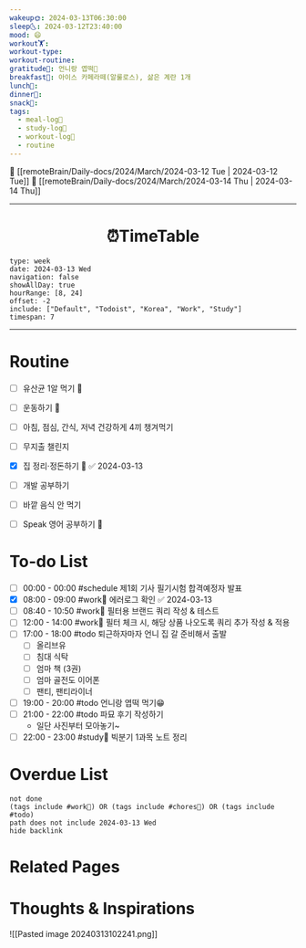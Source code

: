 ```yaml
---
wakeup🌞: 2024-03-13T06:30:00
sleep🌜: 2024-03-12T23:40:00
mood: 😄
workout🏋️: 
workout-type: 
workout-routine: 
gratitude🙏: 언니랑 엽떡🍲
breakfast🍳: 아이스 카페라떼(알룰로스), 삶은 계란 1개
lunch🍚: 
dinner🥗: 
snack🍬: 
tags:
  - meal-log📝
  - study-log📓
  - workout-log💪
  - routine
---
```


🔺 [[remoteBrain/Daily-docs/2024/March/2024-03-12 Tue | 2024-03-12 Tue]]
🔻 [[remoteBrain/Daily-docs/2024/March/2024-03-14 Thu | 2024-03-14 Thu]]
___
<h1> <center>⏰TimeTable </center> </h1>

```gEvent
type: week
date: 2024-03-13 Wed
navigation: false
showAllDay: true
hourRange: [8, 24]
offset: -2
include: ["Default", "Todoist", "Korea", "Work", "Study"]
timespan: 7
```

--- 


# Routine 

- [ ] 유산균 1알 먹기 🔼 
- [ ] 운동하기 🔼
- [ ] 아침, 점심, 간식, 저녁 건강하게 4끼 챙겨먹기
- [ ] 무지출 챌린지 
- [x] 집 정리·정돈하기 🔼 ✅ 2024-03-13
- [ ] 개발 공부하기
- [ ] 바깥 음식 안 먹기 
- [ ] Speak 영어 공부하기 🔼 


# To-do List

- [ ] 00:00 - 00:00 #schedule 제1회 기사 필기시험 합격예정자 발표
- [x] 08:00 - 09:00 #work💼 에러로그 확인 ✅ 2024-03-13
- [ ] 08:40 - 10:50 #work💼 필터용 브랜드 쿼리 작성 & 테스트
- [ ] 12:00 - 14:00 #work💼 필터 체크 시, 해당 상품 나오도록 쿼리 추가 작성 & 적용
- [ ] 17:00 - 18:00 #todo 퇴근하자마자 언니 집 갈 준비해서 출발
	- [ ] 올리브유 
	- [ ] 침대 식탁
	- [ ] 엄마 책 (3권)
	- [ ] 엄마 골전도 이어폰 
	- [ ] 팬티, 팬티라이너 
- [ ] 19:00 - 20:00 #todo 언니랑 엽떡 먹기😁
- [ ] 21:00 - 22:00 #todo 파묘 후기 작성하기
	- 일단 사진부터 모아놓기~
- [ ] 22:00 - 23:00 #study📓 빅분기 1과목 노트 정리

# Overdue List
```tasks
not done
(tags include #work💼) OR (tags include #chores🧺) OR (tags include #todo)
path does not include 2024-03-13 Wed
hide backlink
```

# Related Pages



# Thoughts & Inspirations

![[Pasted image 20240313102241.png]]